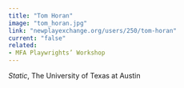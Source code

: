 ```yaml
---
title: "Tom Horan"
image: "tom_horan.jpg"
link: "newplayexchange.org/users/250/tom-horan"
current: "false"
related:
- MFA Playwrights’ Workshop
---
```


*Static*, The University of Texas at Austin

